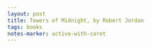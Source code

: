 ```yaml
---
layout: post
title: Towers of Midnight, by Robert Jordan
tags: books
notes-marker: active-with-caret
---
```

